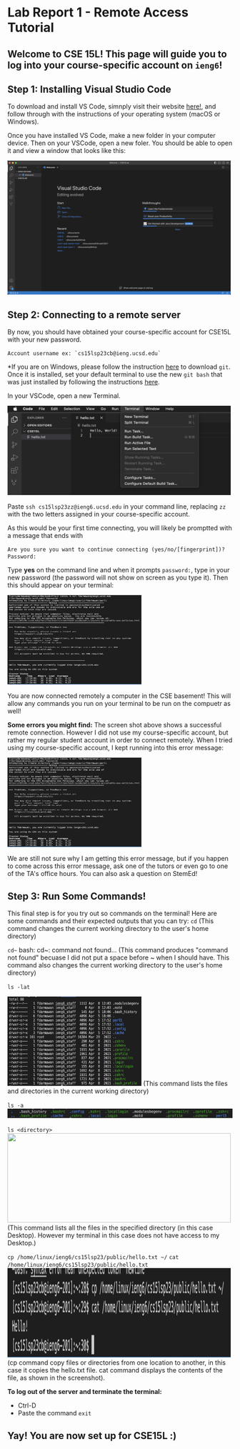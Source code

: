# **Lab Report 1 - Remote Access Tutorial**
## Welcome to CSE 15L! This page will guide you to log into your course-specific account on `ieng6`! 

## Step 1: Installing Visual Studio Code
To download and install VS Code, simnply visit their website [here!](https://code.visualstudio.com/),
and follow through with the instructions of your operating system (macOS or Windows). 

Once you have installed VS Code, make a new folder in your computer device. Then on your VSCode, open a new foler. You should be able to open it and view a window that looks like this: 

<img src="VSCode.png" width="500" height="300">

## Step 2: Connecting to a remote server 
By now, you should have obtained your course-specific account for CSE15L with your new password. 
```
Account username ex: `cs15lsp23cb@ieng.ucsd.edu` 
```
*If you are on Windows, please follow the instruction [here](https://gitforwindows.org/) to download `git`. Once it is installed, set your default terminal to use the new `git bash` that was just installed by following the instructions [here]( https://stackoverflow.com/questions/42606837/how-do-i-use-bash-on-windows-from-the-visual-studio-code-integrated-terminal/50527994#50527994). 


In your VSCode, open a new Terminal. 

<img src="NewTerminal.png" width="500" height="200">

Paste `ssh cs15lsp23zz@ieng6.ucsd.edu` in your command line, replacing `zz` with the two letters assigned in your course-specific account. 

As this would be your first time connecting, you will likely be promptted with a message that ends with 
```
Are you sure you want to continue connecting (yes/no/[fingerprint])?
Password:
```
Type **yes** on the command line and when it prompts `password:`, type in your new password (the password will not show on screen as you type it). 
Then this should appear on your terminal: 

<img src="ssh.png" width="300" height="200">


You are now connected remotely a computer in the CSE basement! This will allow any commands you run on your terminal to be run on the compuetr as well!

**Some errors you might find:**
The screen shot above shows a successful remote connection. However I did not use my course-specific account, but rather my regular student account in order to connect remotely. When I tried using my course-specific account, I kept running into this error message:

<img src="ssh.png" width="300" height="200">

We are still not sure why I am getting this error message, but if you happen to come across this error message, ask one of the tutors or even go to one of the TA's office hours. You can also ask a question on StemEd!

## Step 3: Run Some Commands!
This final step is for you try out so commands on the terminal! 
Here are some commands and their expected outputs that you can try: 
`cd`
(This command changes the current working directory to the user's home directory)

`cd~`
bash: cd~: command not found...
(This command produces "command not found" becuase I did not put a space before ~ when I should have. This command also changes the current working directory to the user's home directory)

`ls -lat`

<img src="ls-lat.png" width="300" height="200">
(This command lists the files and directories in the current working directory)

`ls -a`
![Image](las-a.png)

`ls <directory>`
<img src="ls <directory>.png" width="500" height="200">
(This command lists all the files in the specified directory (in this case Desktop). However my terminal in this case does not have access to my Desktop.)

`cp /home/linux/ieng6/cs15lsp23/public/hello.txt ~/`
`cat /home/linux/ieng6/cs15lsp23/public/hello.txt`
<img src="cp&cat.png" width="500" height="200">
(cp command copy files or directories from one location to another, in this case it copies the hello.txt file. cat command displays the contents of the file, as shown in the screenshot).


**To log out of the server and terminate the terminal:** 
* Ctrl-D
* Paste the command `exit`

## Yay! You are now set up for CSE15L :)
